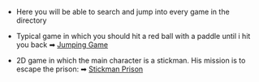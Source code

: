 * Here you will be able to search and jump into every game in the directory

* Typical game in which you should hit a red ball with a paddle until i hit you back
➡ [Jumping Game]()

* 2D game in which the main character is a stickman. His mission is to escape the prison:
➡ [Stickman Prison]()
